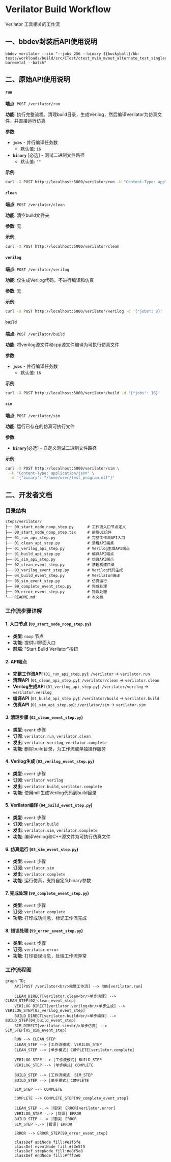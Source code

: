 # Verilator Build Workflow

Verilator 工具相关的工作流

## 一、bbdev封装后API使用说明

```
bbdev verilator --sim "--jobs 256 --binary ${buckyball}/bb-tests/workloads/build/src/CTest/ctest_mvin_mvout_alternate_test_singlecore-baremetal --batch"
```

## 二、原始API使用说明

#### `run` 
**端点**: `POST /verilator/run`

**功能**: 执行完整流程。清理build目录，生成Verilog，然后编译Verilator为仿真文件，并直接运行仿真

**参数**:

- **`jobs`** - 并行编译任务数
  - 默认值: `16`
- **`binary`** [必选] - 测试二进制文件路径
  - 默认值: `""`

**示例**:
```bash
curl -X POST http://localhost:5000/verilator/run -H "Content-Type: application/json" -d '{"jobs": 8, "binary": "/home/user/test.elf"}'
```


#### `clean` 

**端点**: `POST /verilator/clean`

**功能**: 清空build文件夹

**参数**: 无

**示例**:
```bash
curl -X POST http://localhost:5000/verilator/clean
```

#### `verilog` 

**端点**: `POST /verilator/verilog`

**功能**: 仅生成Verilog代码，不进行编译和仿真

**参数**: 无

**示例**:
```bash
curl -X POST http://localhost:5000/verilator/verilog -d '{"jobs": 8}'
```

#### `build` 

**端点**: `POST /verilator/build`

**功能**: 将verilog源文件和cpp源文件编译为可执行仿真文件

**参数**: 

- **`jobs`** - 并行编译任务数
  - 默认值: `16`

**示例**:
```bash
curl -X POST http://localhost:5000/verilator/build -d '{"jobs": 16}'
```

#### `sim` 

**端点**: `POST /verilator/sim`

**功能**: 运行已存在的仿真可执行文件

**参数**:

- **`binary`**[必选] - 自定义测试二进制文件路径

**示例**:
```bash
curl -X POST http://localhost:5000/verilator/sim \
  -H "Content-Type: application/json" \
  -d '{"binary": "/home/user/test_program.elf"}'
```




## 二、开发者文档

### 目录结构

```
steps/verilator/
├── 00_start_node_noop_step.py      # 工作流入口节点定义
├── 00_start_node_noop_step.tsx     # 前端UI组件
├── 01_run_api_step.py              # 完整工作流API入口
├── 01_clean_api_step.py            # 清理API端点
├── 01_verilog_api_step.py          # Verilog生成API端点
├── 01_build_api_step.py            # 编译API端点
├── 01_sim_api_step.py              # 仿真API端点
├── 02_clean_event_step.py          # 清理构建目录
├── 03_verilog_event_step.py        # Verilog代码生成
├── 04_build_event_step.py          # Verilator编译
├── 05_sim_event_step.py            # 仿真运行
├── 99_complete_event_step.py       # 完成处理
├── 99_error_event_step.py          # 错误处理
└── README.md                       # 本文档
```

### 工作流步骤详解

#### 1. 入口节点 (`00_start_node_noop_step.py`)
- **类型**: `noop` 节点
- **功能**: 提供UI界面入口
- **前端**: "Start Build Verilator"按钮

#### 2. API端点
- **完整工作流API** (`01_run_api_step.py`): `/verilator` → `verilator.run`
- **清理API** (`01_clean_api_step.py`): `/verilator/clean` → `verilator.clean`
- **Verilog生成API** (`01_verilog_api_step.py`): `/verilator/verilog` → `verilator.verilog`
- **编译API** (`01_build_api_step.py`): `/verilator/build` → `verilator.build`
- **仿真API** (`01_sim_api_step.py`): `/verilator/sim` → `verilator.sim`

#### 3. 清理步骤 (`02_clean_event_step.py`)
- **类型**: `event` 步骤
- **订阅**: `verilator.run`, `verilator.clean`
- **发出**: `verilator.verilog`, `verilator.complete`
- **功能**: 删除build目录，为工作流或单独操作服务

#### 4. Verilog生成 (`03_verilog_event_step.py`)
- **类型**: `event` 步骤
- **订阅**: `verilator.verilog`
- **发出**: `verilator.build`, `verilator.complete`
- **功能**: 使用mill生成Verilog代码到build目录

#### 5. Verilator编译 (`04_build_event_step.py`)
- **类型**: `event` 步骤
- **订阅**: `verilator.build`
- **发出**: `verilator.sim`, `verilator.complete`
- **功能**: 编译Verilog和C++源文件为可执行仿真文件

#### 6. 仿真运行 (`05_sim_event_step.py`)
- **类型**: `event` 步骤
- **订阅**: `verilator.sim`
- **发出**: `verilator.complete`
- **功能**: 运行仿真，支持自定义binary参数

#### 7. 完成处理 (`99_complete_event_step.py`)
- **类型**: `event` 步骤
- **订阅**: `verilator.complete`
- **功能**: 打印成功消息，标记工作流完成

#### 8. 错误处理 (`99_error_event_step.py`)
- **类型**: `event` 步骤
- **订阅**: `verilator.error`
- **功能**: 打印错误消息，处理工作流异常

### 工作流程图

```mermaid
graph TD;
    API[POST /verilator<br/>完整工作流] --> RUN[verilator.run]
    
    CLEAN_DIRECT[verilator.clean<br/>单步清理] --> CLEAN_STEP[02_clean_event_step]
    VERILOG_DIRECT[verilator.verilog<br/>单步生成] --> VERILOG_STEP[03_verilog_event_step]
    BUILD_DIRECT[verilator.build<br/>单步编译] --> BUILD_STEP[04_build_event_step]
    SIM_DIRECT[verilator.sim<br/>单步仿真] --> SIM_STEP[05_sim_event_step]
    
    RUN --> CLEAN_STEP
    CLEAN_STEP --> |工作流模式| VERILOG_STEP
    CLEAN_STEP --> |单步模式| COMPLETE[verilator.complete]
    
    VERILOG_STEP --> |工作流模式| BUILD_STEP
    VERILOG_STEP --> |单步模式| COMPLETE
    
    BUILD_STEP --> |工作流模式| SIM_STEP
    BUILD_STEP --> |单步模式| COMPLETE
    
    SIM_STEP --> COMPLETE
    
    COMPLETE --> COMPLETE_STEP[99_complete_event_step]
    
    CLEAN_STEP -.-> |错误| ERROR[verilator.error]
    VERILOG_STEP -.-> |错误| ERROR
    BUILD_STEP -.-> |错误| ERROR
    SIM_STEP -.-> |错误| ERROR
    
    ERROR --> ERROR_STEP[99_error_event_step]
    
    classDef apiNode fill:#e1f5fe
    classDef eventNode fill:#f3e5f5
    classDef stepNode fill:#e8f5e8
    classDef endNode fill:#fff3e0
```
